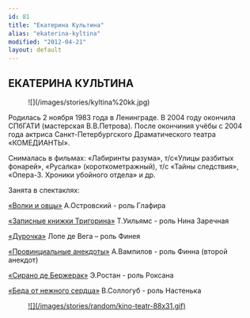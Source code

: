 ```yaml
---
id: 81
title: "Екатерина Культина"
alias: "ekaterina-kyltina"
modified: "2012-04-21"
layout: default
---
```


## ЕКАТЕРИНА КУЛЬТИНА

<figure>
![](/images/stories/kyltina%20kk.jpg)
</figure>

Родилась 2 ноября 1983 года в Ленинграде. В 2004 году окончила СПбГАТИ (мастерская В.В.Петрова). После окончиния учёбы с 2004 года актриса Санкт-Петербургского Драматического театра «КОМЕДИАНТЫ».

Снималась в фильмах: «Лабиринты разума», т/с«Улицы разбитых фонарей», «Русалка» (короткометражный), т/с «Тайны следствия», «Опера-3. Хроники убойного отдела» и др.

Занята в спектаклях:

[«Волки и овцы»](42-volki-i-ovci.html) А.Островский - роль Глафира

[«Записные книжки Тригорина»](72-trigorin.html) Т.Уильямс - роль Нина Заречная

[«Дурочка»](44-dyrochka.html) Лопе де Вега – роль Финея

[«Провинциальные анекдоты»](71-anekdoti.html) А.Вампилов - роль Финна (второй анекдот)

[«Сирано де Бержерак»](60-sirano-de-bergerak.html) Э.Ростан - роль Роксана

[«Беда от нежного сердца»](39-beda-ot-neghnogo-serdca.html) В.Соллогуб - роль Настенька

<figure><a href="http://www.kino-teatr.ru/kino/acter/w/ros/27455/bio/">
![](/images/stories/random/kino-teatr-88x31.gif)
</a></figure>

